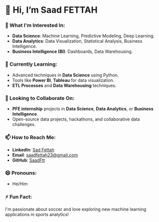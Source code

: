 # 👋 Hi, I’m Saad FETTAH

### 👀 What I'm Interested In:
- **Data Science**: Machine Learning, Predictive Modeling, Deep Learning.
- **Data Analytics**: Data Visualization, Statistical Analysis, Business Intelligence.
- **Business Intelligence (BI)**:  Dashboards, Data Warehousing.

### 🌱 Currently Learning:
- Advanced techniques in **Data Science** using Python.
- Tools like **Power BI**, **Tableau** for data visualization.
- **ETL Processes** and **Data Warehousing** techniques.

### 💼 Looking to Collaborate On:
- **PFE internship** projects in **Data Science**, **Data Analytics**, or **Business Intelligence**.
- Open-source data projects, hackathons, and collaborative data challenges.

### 📫 How to Reach Me:
- **LinkedIn**: [Sad Fettah](https://www.linkedin.com/in/sad-fettah-915631245/)
- **Email**: saadfettah23@gmail.com
- **GitHub**: [SaadFtt](https://github.com/SaadFtt)

### 😄 Pronouns:
- He/Him

### ⚡ Fun Fact:
I'm passionate about soccer and love exploring new machine learning applications in sports analytics!
